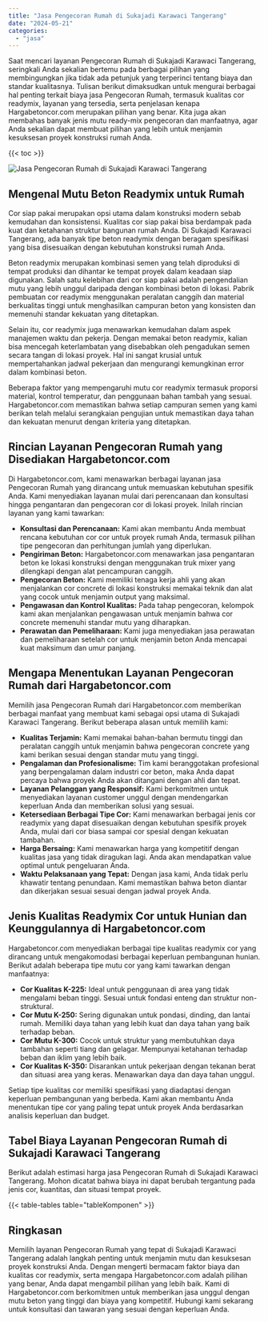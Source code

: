 ```yaml
---
title: "Jasa Pengecoran Rumah di Sukajadi Karawaci Tangerang"
date: "2024-05-21"
categories: 
  - "jasa"
---
```



Saat mencari layanan Pengecoran Rumah di Sukajadi Karawaci Tangerang, seringkali Anda sekalian bertemu pada berbagai pilihan yang membingungkan jika tidak ada petunjuk yang terperinci tentang biaya dan standar kualitasnya. Tulisan berikut dimaksudkan untuk mengurai berbagai hal penting terkait biaya jasa Pengecoran Rumah, termasuk kualitas cor readymix, layanan yang tersedia, serta penjelasan kenapa Hargabetoncor.com merupakan pilihan yang benar. Kita juga akan membahas banyak jenis mutu ready-mix pengecoran dan manfaatnya, agar Anda sekalian dapat membuat pilihan yang lebih untuk menjamin kesuksesan proyek konstruksi rumah Anda.

{{< toc >}}

![Jasa Pengecoran Rumah di Sukajadi Karawaci Tangerang](https://hargareadymixid.github.io/hbc/readymix-hbc%20(38).png)

## Mengenal Mutu Beton Readymix untuk Rumah

Cor siap pakai merupakan opsi utama dalam konstruksi modern sebab kemudahan dan konsistensi. Kualitas cor siap pakai bisa berdampak pada kuat dan ketahanan struktur bangunan rumah Anda. Di Sukajadi Karawaci Tangerang, ada banyak tipe beton readymix dengan beragam spesifikasi yang bisa disesuaikan dengan kebutuhan konstruksi rumah Anda.

Beton readymix merupakan kombinasi semen yang telah diproduksi di tempat produksi dan dihantar ke tempat proyek dalam keadaan siap digunakan. Salah satu kelebihan dari cor siap pakai adalah pengendalian mutu yang lebih unggul daripada dengan kombinasi beton di lokasi. Pabrik pembuatan cor readymix menggunakan peralatan canggih dan material berkualitas tinggi untuk menghasilkan campuran beton yang konsisten dan memenuhi standar kekuatan yang ditetapkan.

Selain itu, cor readymix juga menawarkan kemudahan dalam aspek manajemen waktu dan pekerja. Dengan memakai beton readymix, kalian bisa mencegah keterlambatan yang disebabkan oleh pengadukan semen secara tangan di lokasi proyek. Hal ini sangat krusial untuk mempertahankan jadwal pekerjaan dan mengurangi kemungkinan error dalam kombinasi beton.

Beberapa faktor yang mempengaruhi mutu cor readymix termasuk proporsi material, kontrol temperatur, dan penggunaan bahan tambah yang sesuai. Hargabetoncor.com memastikan bahwa setiap campuran semen yang kami berikan telah melalui serangkaian pengujian untuk memastikan daya tahan dan kekuatan menurut dengan kriteria yang ditetapkan.

## Rincian Layanan Pengecoran Rumah yang Disediakan Hargabetoncor.com

Di Hargabetoncor.com, kami menawarkan berbagai layanan jasa Pengecoran Rumah yang dirancang untuk memuaskan kebutuhan spesifik Anda. Kami menyediakan layanan mulai dari perencanaan dan konsultasi hingga pengantaran dan pengecoran cor di lokasi proyek. Inilah rincian layanan yang kami tawarkan:

- **Konsultasi dan Perencanaan:** Kami akan membantu Anda membuat rencana kebutuhan cor cor untuk proyek rumah Anda, termasuk pilihan tipe pengecoran dan perhitungan jumlah yang diperlukan.
- **Pengiriman Beton:** Hargabetoncor.com menawarkan jasa pengantaran beton ke lokasi konstruksi dengan menggunakan truk mixer yang dilengkapi dengan alat pencampuran canggih.
- **Pengecoran Beton:** Kami memiliki tenaga kerja ahli yang akan menjalankan cor concrete di lokasi konstruksi memakai teknik dan alat yang cocok untuk menjamin output yang maksimal.
- **Pengawasan dan Kontrol Kualitas:** Pada tahap pengecoran, kelompok kami akan menjalankan pengawasan untuk menjamin bahwa cor concrete memenuhi standar mutu yang diharapkan.
- **Perawatan dan Pemeliharaan:** Kami juga menyediakan jasa perawatan dan pemeliharaan setelah cor untuk menjamin beton Anda mencapai kuat maksimum dan umur panjang.

## Mengapa Menentukan Layanan Pengecoran Rumah dari Hargabetoncor.com

Memilih jasa Pengecoran Rumah dari Hargabetoncor.com memberikan berbagai manfaat yang membuat kami sebagai opsi utama di Sukajadi Karawaci Tangerang. Berikut beberapa alasan untuk memilih kami:

- **Kualitas Terjamin:** Kami memakai bahan-bahan bermutu tinggi dan peralatan canggih untuk menjamin bahwa pengecoran concrete yang kami berikan sesuai dengan standar mutu yang tinggi.
- **Pengalaman dan Profesionalisme:** Tim kami beranggotakan profesional yang berpengalaman dalam industri cor beton, maka Anda dapat percaya bahwa proyek Anda akan ditangani dengan ahli dan tepat.
- **Layanan Pelanggan yang Responsif:** Kami berkomitmen untuk menyediakan layanan customer unggul dengan mendengarkan keperluan Anda dan memberikan solusi yang sesuai.
- **Ketersediaan Berbagai Tipe Cor:** Kami menawarkan berbagai jenis cor readymix yang dapat disesuaikan dengan kebutuhan spesifik proyek Anda, mulai dari cor biasa sampai cor spesial dengan kekuatan tambahan.
- **Harga Bersaing:** Kami menawarkan harga yang kompetitif dengan kualitas jasa yang tidak diragukan lagi. Anda akan mendapatkan value optimal untuk pengeluaran Anda.
- **Waktu Pelaksanaan yang Tepat:** Dengan jasa kami, Anda tidak perlu khawatir tentang penundaan. Kami memastikan bahwa beton diantar dan dikerjakan sesuai sesuai dengan jadwal proyek Anda.

## Jenis Kualitas Readymix Cor untuk Hunian dan Keunggulannya di Hargabetoncor.com

Hargabetoncor.com menyediakan berbagai tipe kualitas readymix cor yang dirancang untuk mengakomodasi berbagai keperluan pembangunan hunian. Berikut adalah beberapa tipe mutu cor yang kami tawarkan dengan manfaatnya:

- **Cor Kualitas K-225:** Ideal untuk penggunaan di area yang tidak mengalami beban tinggi. Sesuai untuk fondasi enteng dan struktur non-struktural.
- **Cor Mutu K-250:** Sering digunakan untuk pondasi, dinding, dan lantai rumah. Memiliki daya tahan yang lebih kuat dan daya tahan yang baik terhadap beban.
- **Cor Mutu K-300:** Cocok untuk struktur yang membutuhkan daya tambahan seperti tiang dan gelagar. Mempunyai ketahanan terhadap beban dan iklim yang lebih baik.
- **Cor Kualitas K-350:** Disarankan untuk pekerjaan dengan tekanan berat dan situasi area yang keras. Menawarkan daya dan daya tahan unggul.

Setiap tipe kualitas cor memiliki spesifikasi yang diadaptasi dengan keperluan pembangunan yang berbeda. Kami akan membantu Anda menentukan tipe cor yang paling tepat untuk proyek Anda berdasarkan analisis keperluan dan budget.

## Tabel Biaya Layanan Pengecoran Rumah di Sukajadi Karawaci Tangerang

Berikut adalah estimasi harga jasa Pengecoran Rumah di Sukajadi Karawaci Tangerang. Mohon dicatat bahwa biaya ini dapat berubah tergantung pada jenis cor, kuantitas, dan situasi tempat proyek.

{{< table-tables table="tableKomponen" >}}

## Ringkasan

Memilih layanan Pengecoran Rumah yang tepat di Sukajadi Karawaci Tangerang adalah langkah penting untuk menjamin mutu dan kesuksesan proyek konstruksi Anda. Dengan mengerti bermacam faktor biaya dan kualitas cor readymix, serta mengapa Hargabetoncor.com adalah pilihan yang benar, Anda dapat mengambil pilihan yang lebih baik. Kami di Hargabetoncor.com berkomitmen untuk memberikan jasa unggul dengan mutu beton yang tinggi dan biaya yang kompetitif. Hubungi kami sekarang untuk konsultasi dan tawaran yang sesuai dengan keperluan Anda.
